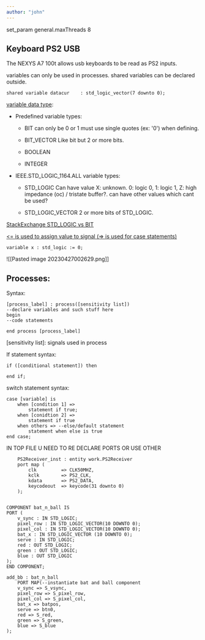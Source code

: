 ```yaml
---
author: "john"
---
```

set_param general.maxThreads 8
## Keyboard PS2 USB
The NEXYS A7 100t allows usb keyboards to be read as PS2 inputs.

variables can only be used in processes. shared variables can be declared outside.
```
shared variable datacur    : std_logic_vector(7 downto 0);
```

[variable data type](https://startingelectronics.org/software/VHDL-CPLD-course/tut13-VHDL-data-types-and-operators/):
- Predefined variable types:
	- BIT
	can only be 0 or 1 must use single quotes (ex: '0') when defining.
	- BIT_VECTOR
	Like bit but 2 or more bits.
	- BOOLEAN
	
	- INTEGER
	
- IEEE.STD_LOGIC_1164.ALL variable types:
	- STD_LOGIC
	Can have value X: unknown. 0: logic 0, 1: logic 1, Z: high impedance (oc) / tristate buffer?. can have other values which cant be used?
		
	- STD_LOGIC_VECTOR
	2 or more bits of STD_LOGIC.

[StackExchange STD_LOGIC vs BIT](https://electronics.stackexchange.com/questions/51848/when-to-use-std-logic-over-bit-in-vhdl)

[<= is used to assign value to signal (=> is used for case statements)](https://stackoverflow.com/questions/7988098/vhdl-difference-between-and)
```
variable x : std_logic := 0;
```

![[Pasted image 20230427002629.png]]

## Processes:
Syntax:
```
[process_label] : process([sensitivity list])
--declare variables and such stuff here
begin
--code statements

end process [process_label]
```
[sensitivity list]: signals used in process

If statement syntax:
```
if ([conditional statement]) then

end if;
```

switch statement syntax:
```
case [variable] is
	when [condition 1] =>
		statement if true;
	when [conidtion 2] =>
		statement if true
	when others => --else/default statement
		statement when else is true
end case;
```


IN TOP FILE U NEED TO RE DECLARE PORTS OR USE OTHER
```
    PS2Receiver_inst : entity work.PS2Receiver
    port map (
        clk         => CLK50MHZ,
        kclk        => PS2_CLK,
        kdata       => PS2_DATA,
        keycodeout  => keycode(31 downto 0)
    );


COMPONENT bat_n_ball IS
PORT (
	v_sync : IN STD_LOGIC;
	pixel_row : IN STD_LOGIC_VECTOR(10 DOWNTO 0);
	pixel_col : IN STD_LOGIC_VECTOR(10 DOWNTO 0);
	bat_x : IN STD_LOGIC_VECTOR (10 DOWNTO 0);
	serve : IN STD_LOGIC;
	red : OUT STD_LOGIC;
	green : OUT STD_LOGIC;
	blue : OUT STD_LOGIC
);
END COMPONENT;

add_bb : bat_n_ball
	PORT MAP(--instantiate bat and ball component
	v_sync => S_vsync,
	pixel_row => S_pixel_row,
	pixel_col => S_pixel_col,
	bat_x => batpos,
	serve => btn0,
	red => S_red,
	green => S_green,
	blue => S_blue
);
```
